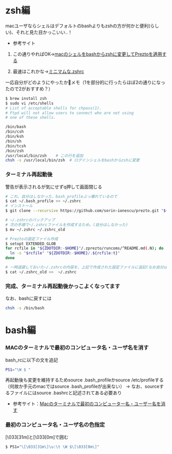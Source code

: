 # zsh編
macユーザならシェルはデフォルトのbashよりもzshの方が何かと便利(らしい)、それと見た目かっこいい..！


- 参考サイト
1. この通りやればOK→[macのシェルをbashからzshに変更してPreztoを適用する](https://qiita.com/taktakfu/items/ce228762c9078466c71f)

2. 最速はこれかな→[ミニマムな.zshrc](http://yuk.hatenablog.com/entry/2014/09/09/014115)

一応自分がどのようにやったかメモ（1を部分的に行ったらほぼ2の通りになったので2がおすすめ？）


```sh
$ brew install zsh
$ sudo vi /etc/shells
# List of acceptable shells for chpass(1).
# Ftpd will not allow users to connect who are not using
# one of these shells.

/bin/bash
/bin/csh
/bin/ksh
/bin/sh
/bin/tcsh
/bin/zsh
/usr/local/bin/zsh    # この行を追加
chsh -s /usr/local/bin/zsh  # ログインシェルをbashからzshに変更
```

### ターミナル再起動後
警告が表示されるが気にせずq押して画面閉じる
```sh
# これ、自分はしなかった、bash_profileぶっ壊れているので
$ cat ~/.bash_profile >> ~/.zshrc
# インストール
$ git clone --recursive https://github.com/sorin-ionescu/prezto.git "${ZDOTDIR:-$HOME}/.zprezto"

# ~/.zshrcのバックアップ
# 次の手順で~/.zshrcファイルを作成するため。(自分はしなかった)
$ mv ~/.zshrc ~/.zshrc_old

# Preztoの設定ファイル作成
$ setopt EXTENDED_GLOB
for rcfile in "${ZDOTDIR:-$HOME}"/.zprezto/runcoms/^README.md(.N); do
  ln -s "$rcfile" "${ZDOTDIR:-$HOME}/.${rcfile:t}"
done

# 一時退避しておいた~/.zshrcの内容を、上記で作成された設定ファイルに追記(なお自分はしなかった)
$ cat ~/.zshrc_old >>  ~/.zshrc
```
### 完成、ターミナル再起動後かっこよくなってます
なお、bashに戻すには
```sh
chsh -s /bin/bash
```

# bash編
### MACのターミナルで最初のコンピュータ名・ユーザ名を消す
bash_rcに以下の文を追記

```sh
PS1="\W $ "
```

再起動後も変更を維持するためsource .bash_profileかsource /etc/profileする（何故か手元のmacではsource .bash_profileが出来ない）
→ なお、sourceするファイルにはsource .bashrcと記述されてある必要あり

- 参考サイト：[Macのターミナルで最初のコンピューター名・ユーザー名を消す](https://tech.qookie.jp/posts/terminal-turn-off-prompt/)

### 最初のコンピュータ名・ユーザ名の色指定
\[\033[31m\]と\[\033[0m\]で囲む
```sh
$ PS1="\[\033[31m\]\u:\t \W $\[\033[0m\]"
```

